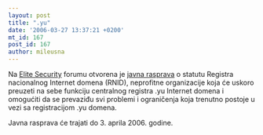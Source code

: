 ```yaml
---
layout: post
title: ".yu"
date: '2006-03-27 13:37:21 +0200'
mt_id: 167
post_id: 167
author: mileusna
---
```

Na [Elite Security](http://www.elitesecurity.org) forumu otvorena je [javna rasprava](http://www.elitesecurity.org/forum/230) o statutu Registra nacionalnog Internet domena (RNID), neprofitne organizacije koja će uskoro preuzeti na sebe funkciju centralnog registra .yu Internet domena i omogućiti da se prevaziđu svi problemi i ograničenja koja trenutno postoje u vezi sa registracijom .yu domena.

Javna rasprava će trajati do 3. aprila 2006. godine.

